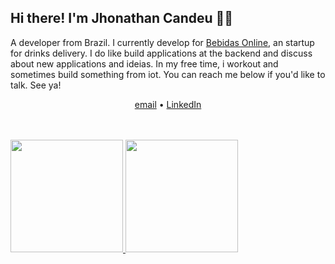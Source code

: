 ## Hi there! I'm Jhonathan Candeu 🖖🏾

A developer from Brazil. I currently develop for [Bebidas Online][bon-website], an startup for drinks delivery. I do like build applications at the backend and discuss about new applications and ideias. In my free time, i workout and sometimes build something from iot. You can reach me below if you'd like to talk. See ya! 

<p align="center">
  <a href="mailto:jhonathannc@live.com">email</a> •
  <a href="https://www.linkedin.com/in/jhonathannc">LinkedIn</a>
</p>

<br />
<br />

<div>
  <a href="https://github.com/jhonathannc">
    <img height="180em" src="https://github-readme-stats.vercel.app/api?username=jhonathannc&show_icons=true&theme=dracula&include_all_commits=true&count_private=true"/>
    <img height="180em" src="https://github-readme-stats.vercel.app/api/top-langs/?username=jhonathannc&layout=compact&langs_count=16&theme=dracula"/>
  </a>
<div>

[bon-website]: https://bebidas.app/
